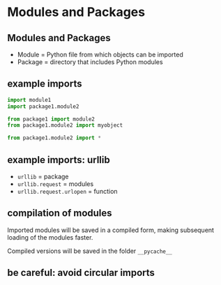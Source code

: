# Modules and Packages

## Modules and Packages

- Module = Python file from which objects can be imported
- Package = directory that includes Python modules

## example imports

```py
import module1
import package1.module2

from package1 import module2
from package1.module2 import myobject

from package1.module2 import *
```

## example imports: urllib

- `urllib` = package
- `urllib.request` = modules
- `urllib.request.urlopen` = function

## compilation of modules

Imported modules will be saved in a compiled form, making subsequent loading of the modules faster.

Compiled versions will be saved in the folder `__pycache__`

## be careful: avoid circular imports
